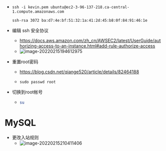 - ```
  ssh -i kevin.pem ubuntu@ec2-3-96-137-218.ca-central-1.compute.amazonaws.com
  
  ssh-rsa 3072 ba:d7:4e:bf:51:32:1a:41:2d:45:b8:0f:84:91:46:1e
  ```

- 编辑 ssh 安全协议

  - https://docs.aws.amazon.com/zh_cn/AWSEC2/latest/UserGuide/authorizing-access-to-an-instance.html#add-rule-authorize-access
  - ![image-20220215194612975](https://raw.githubusercontent.com/TWDH/Leetcode-From-Zero/pictures/img/image-20220215194612975.png)
  
- 重置root密码

  - https://blog.csdn.net/qiange520/article/details/82464188

  - ```shell
    sudo passwd root
    ```

- 切换到root帐号

  - ```sh
    su
    ```


# MySQL

- 更改入站规则
  - ![image-20220215210411406](C:\Users\HeZhu\AppData\Roaming\Typora\typora-user-images\image-20220215210411706.png)

